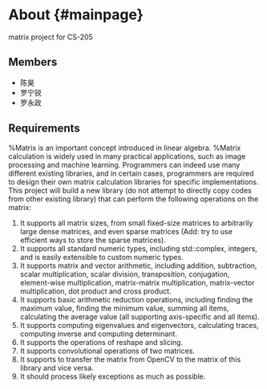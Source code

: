 About {#mainpage}
===
matrix project for CS-205

## Members

- 陈昊
- 罗宁锐
- 罗永政

## Requirements

%Matrix is an important concept introduced in linear algebra. %Matrix calculation is widely used in many practical applications, such as image processing and machine learning. Programmers can indeed use many different existing libraries, and in certain cases, programmers are required to design their own matrix calculation libraries for specific implementations. This project will build a new library (do not attempt to directly copy codes from other existing library) that can perform the following operations on the matrix:

1. It supports all matrix sizes, from small fixed-size matrices to arbitrarily large dense matrices, and even sparse matrices (Add: try to use efficient ways to store the sparse matrices).
2. It supports all standard numeric types, including std::complex, integers, and is easily extensible to custom numeric types.
3. It supports matrix and vector arithmetic, including addition, subtraction, scalar multiplication, scalar division, transposition, conjugation, element-wise multiplication, matrix-matrix multiplication, matrix-vector multiplication, dot product and cross product.
4. It supports basic arithmetic reduction operations, including finding the maximum value, finding the minimum value, summing all items, calculating the average value (all supporting axis-specific and all items).
5. It supports computing eigenvalues and eigenvectors, calculating traces, computing inverse and computing determinant.
6. It supports the operations of reshape and slicing.
7. It supports convolutional operations of two matrices.
8. It supports to transfer the matrix from OpenCV to the matrix of this library and vice versa.
9. It should process likely exceptions as much as possible.
